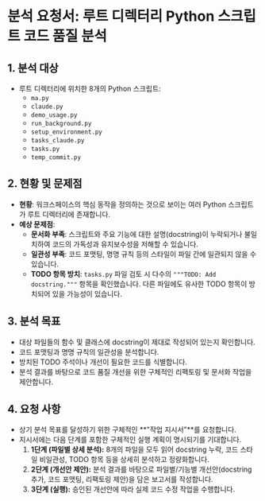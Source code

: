 # 분석 요청서: 루트 디렉터리 Python 스크립트 코드 품질 분석

## 1. 분석 대상
- 루트 디렉터리에 위치한 8개의 Python 스크립트:
  - `ma.py`
  - `claude.py`
  - `demo_usage.py`
  - `run_background.py`
  - `setup_environment.py`
  - `tasks_claude.py`
  - `tasks.py`
  - `temp_commit.py`

## 2. 현황 및 문제점
- **현황**: 워크스페이스의 핵심 동작을 정의하는 것으로 보이는 여러 Python 스크립트가 루트 디렉터리에 존재합니다.
- **예상 문제점**:
    - **문서화 부족**: 스크립트와 주요 기능에 대한 설명(docstring)이 누락되거나 불일치하여 코드의 가독성과 유지보수성을 저해할 수 있습니다.
    - **일관성 부족**: 코드 포맷팅, 명명 규칙 등의 스타일이 파일 간에 일관되지 않을 수 있습니다.
    - **TODO 항목 방치**: `tasks.py` 파일 검토 시 다수의 `"""TODO: Add docstring."""` 항목을 확인했습니다. 다른 파일에도 유사한 TODO 항목이 방치되어 있을 가능성이 있습니다.

## 3. 분석 목표
- 대상 파일들의 함수 및 클래스에 docstring이 제대로 작성되어 있는지 확인합니다.
- 코드 포맷팅과 명명 규칙의 일관성을 분석합니다.
- 방치된 TODO 주석이나 개선이 필요한 코드를 식별합니다.
- 분석 결과를 바탕으로 코드 품질 개선을 위한 구체적인 리팩토링 및 문서화 작업을 제안합니다.

## 4. 요청 사항
- 상기 분석 목표를 달성하기 위한 구체적인 **"작업 지시서"**를 요청합니다.
- 지시서에는 다음 단계를 포함한 구체적인 실행 계획이 명시되기를 기대합니다.
    1. **1단계 (파일별 상세 분석):** 8개의 파일을 모두 읽어 docstring 누락, 코드 스타일 비일관성, TODO 항목 등을 상세히 분석하고 정량화합니다.
    2. **2단계 (개선안 제안):** 분석 결과를 바탕으로 파일별/기능별 개선안(docstring 추가, 코드 포맷팅, 리팩토링 제안)을 담은 보고서를 작성합니다.
    3. **3단계 (실행):** 승인된 개선안에 따라 실제 코드 수정 작업을 수행합니다.
